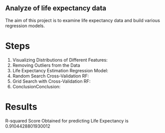 ## Analyze of life expectancy data
The aim of this project is to examine life expectancy data and build various regression models. 
# Steps
1. Visualizing Distributions of Different Features:
2. Removing Outliers from the Data
3. Life Expectancy Estimation Regression Model:
4. Random Search Cross-Validation RF:
5. Grid Search with Cross-Validation RF:
6. ConclusionConclusion:
# Results
R-squared Score Obtained for predicting Life Expectancy is 0.9104428801930012
